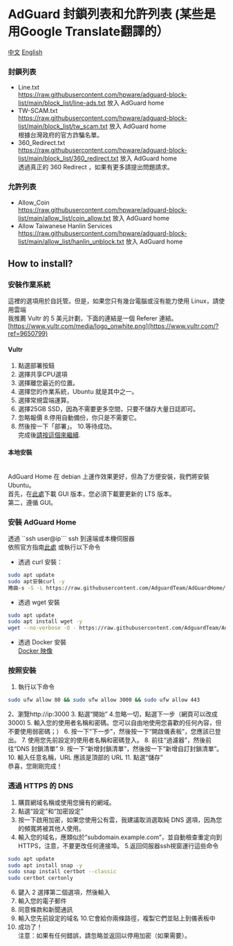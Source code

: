 # AdGuard 封鎖列表和允許列表 (某些是用Google Translate翻譯的）
[中文](https://github.com/hpware/adguard-block-list/blob/main/README-zh.md)  [English](https://github.com/hpware/adguard-block-list/blob/main/README.md)
### 封鎖列表
- Line.txt
<br> https://raw.githubusercontent.com/hpware/adguard-block-list/main/block_list/line-ads.txt 放入 AdGuard home
- TW-SCAM.txt
<br>https://raw.githubusercontent.com/hpware/adguard-block-list/main/block_list/tw_scam.txt 放入 AdGuard home
<br>根據台灣政府的官方詐騙名單。
- 360_Redirect.txt
<br>https://raw.githubusercontent.com/hpware/adguard-block-list/main/block_list/360_redirect.txt 放入 AdGuard home
<br>透過真正的 360 Redirect ，如果有更多請提出問題請求。
### 允許列表
- Allow_Coin
<br>https://raw.githubusercontent.com/hpware/adguard-block-list/main/allow_list/coin_allow.txt 放入 AdGuard home
- Allow Taiwanese Hanlin Services
<br>https://raw.githubusercontent.com/hpware/adguard-block-list/main/allow_list/hanlin_unblock.txt 放入 AdGuard home
## How to install?
### 安裝作業系統
這裡的選項用於自託管。但是，如果您只有幾台電腦或沒有能力使用 Linux，請使用雲端
<br>我推薦 Vultr 的 5 美元計劃，下面的連結是一個 Referer 連結。
<br>[https://www.vultr.com/media/logo_onwhite.png](https://www.vultr.com/?ref=9650799)
#### Vultr
1. 點選部署按鈕
2. 選擇共享CPU選項
3. 選擇離您最近的位置。
4. 選擇您的作業系統，Ubuntu 就是其中之一。
5. 選擇常規雲端運算。
6. 選擇25GB SSD，因為不需要更多空間，只要不儲存大量日誌即可。
7. 忽略報價
8.停用自動備份，你只是不需要它。
9. 然後按一下「部署」。
10.等待成功。
<br>完成後[請按這個來繼續](https://github.com/hpware/adguard-block-list/blob/main/README-zh.md#install-adguard-home).
#### 本地安裝
<br>AdGuard Home 在 debian 上運作效果更好，但為了方便安裝，我們將安裝 Ubuntu。
<br>首先，在[此處](https://ubuntu.com/download/desktop)下載 GUI 版本，您必須下載要更新的 LTS 版本。
<br>第二，遵循 GUI。
### 安裝 AdGuard Home
透過 ``ssh user@ip``` ssh 到遠端或本機伺服器
<br>依照官方指南[此處](https://github.com/AdguardTeam/AdGuardHome?tab=readme-ov-file#getting-started) 或執行以下命令
<br>
- 透過 curl 安裝：
````sh
sudo apt update
sudo apt安裝curl -y
捲曲-s -S -L https://raw.githubusercontent.com/AdguardTeam/AdGuardHome/master/scripts/install.sh | sh -s -- -v
````

- 透過 wget 安裝
````sh
sudo apt update
sudo apt install wget -y
wget --no-verbose -O - https://raw.githubusercontent.com/AdguardTeam/AdGuardHome/master/scripts/install.sh | sh -s -- -v

````
- 透過 Docker 安裝
<br>[Docker 映像](https://hub.docker.com/r/adguard/adguardhome)
### 按照安裝
1. 執行以下命令
````sh
sudo ufw allow 80 && sudo ufw allow 3000 && sudo ufw allow 443
````
2、瀏覽http://ip:3000
3. 點選“開始”
4.忽略一切，點選下一步（網頁可以改成3000)
5. 輸入您的使用者名稱和密碼。您可以自由地使用您喜歡的任何內容，但不要使用弱密碼；）
6. 按一下“下一步”，然後按一下“開啟儀表板”，您應該已登出。
7. 使用您先前設定的使用者名稱和密碼登入。
8. 前往“過濾器”，然後前往“DNS 封鎖清單”
9. 按一下“新增封鎖清單”，然後按一下“新增自訂封鎖清單”。
10. 輸入任意名稱，URL 應該是頂部的 URL
11. 點選“儲存”
<br>恭喜，您剛剛完成！
### 透過 HTTPS 的 DNS
1. 購買網域名稱或使用您擁有的網域。
2. 點選“設定”和“加密設定”
3. 按一下啟用加密，如果您使用公有雲，我建議取消選取純 DNS 選項，因為您的頻寬將被其他人使用。
4. 輸入您的域名，應類似於“subdomain.example.com”，並自動檢查重定向到 HTTPS，注意，不要更改任何連接埠。
5.返回伺服器ssh視窗運行這些命令
```sh
sudo apt update
sudo apt install snap -y
sudo snap install certbot --classic
sudo certbot certonly
````
6. 鍵入 2 選擇第二個選項，然後輸入
7. 輸入您的電子郵件
8. 同意條款和新聞通訊
9. 輸入您先前設定的域名
10.它會給你兩條路徑，複製它們並貼上到儀表板中
11. 成功了！
<br>注意：如果有任何錯誤，請忽略並返回以停用加密（如果需要）。
